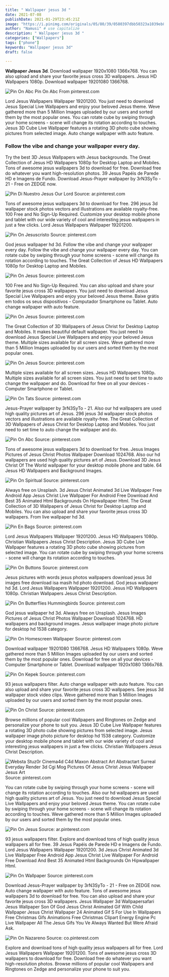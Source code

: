 ```yaml
---
title: " Wallpaper jesus 3d "
date: 2021-07-08
publishDate: 2021-01-29T23:45:21Z
image: "https://i.pinimg.com/originals/05/80/39/0580397dbb50323a1039eb88243d7a47.jpg"
author: "Namusi" # use capitalize
description: " Wallpaper jesus 3d "
categories: ["Wallpapers"]
tags: ["phone"]
keywords: "Wallpaper jesus 3d"
draft: false

---
```



**Wallpaper Jesus 3d**. Download wallpaper 1920x1080 1366x768. You can also upload and share your favorite jesus cross 3D wallpapers. Jesus HD Wallpapers 1080p. Download wallpaper 19201080 1366768.

![Pin On Abc](https://i.pinimg.com/originals/1f/a7/d1/1fa7d1f2481e0c0b8442651814a6b714.png "Pin On Abc")
Pin On Abc From pinterest.com


Lord Jesus Wallpapers Wallpaper 19201200. You just need to download Jesus Special Live Wallpapers and enjoy your beloved Jesus theme. Weve gathered more than 5 Million Images uploaded by our users and sorted them by the most popular ones. You can rotate cube by swiping through your home screens - scene will change its rotation according to touches. Jesus 3D Cube Live Wallpaper features a rotating 3D photo cube showing pictures from selected image. Auto change wallpaper with auto feature.

### Follow the vibe and change your wallpaper every day.

Try the best 3D Jesus Wallpapers with Jesus backgrounds. The Great Collection of Jesus HD Wallpapers 1080p for Desktop Laptop and Mobiles. Tons of awesome jesus wallpapers 3d to download for free. Download free do whatever you want high-resolution photos. 39 Jesus Papéis de Parede HD e Imagens de Fundo. Download Jesus-Prayer wallpaper by 3rN3SyTo - 21 - Free on ZEDGE now.


![Pin Di Nuestro Jesus Our Lord](https://i.pinimg.com/originals/6e/a3/33/6ea3338d312d9ef37c799554f3ed025e.jpg "Pin Di Nuestro Jesus Our Lord")
Source: ar.pinterest.com

Tons of awesome jesus wallpapers 3d to download for free. 296 jesus 3d wallpaper stock photos vectors and illustrations are available royalty-free. 100 Free and No Sign-Up Required. Customize your desktop mobile phone and tablet with our wide variety of cool and interesting jesus wallpapers in just a few clicks. Lord Jesus Wallpapers Wallpaper 19201200.

![Pin On Jesuscristo](https://i.pinimg.com/736x/fc/4e/17/fc4e174b0ce7620f6b01ea8f898cf57f.jpg "Pin On Jesuscristo")
Source: pinterest.com

God jesus wallpaper hd 3d. Follow the vibe and change your wallpaper every day. Follow the vibe and change your wallpaper every day. You can rotate cube by swiping through your home screens - scene will change its rotation according to touches. The Great Collection of Jesus HD Wallpapers 1080p for Desktop Laptop and Mobiles.

![Pin On Jesus](https://i.pinimg.com/originals/8f/70/47/8f704791424ad53166398f42e2eb7026.jpg "Pin On Jesus")
Source: pinterest.com

100 Free and No Sign-Up Required. You can also upload and share your favorite jesus cross 3D wallpapers. You just need to download Jesus Special Live Wallpapers and enjoy your beloved Jesus theme. Baixe grátis em todos os seus dispositivos - Computador Smartphone ou Tablet. Auto change wallpaper with auto feature.

![Pin On Jesus](https://i.pinimg.com/originals/d3/ac/60/d3ac60b4c600d4d5b1807802829d9e35.jpg "Pin On Jesus")
Source: pinterest.com

The Great Collection of 3D Wallpapers of Jesus Christ for Desktop Laptop and Mobiles. It makes beautiful default wallpaper. You just need to download Jesus Special Live Wallpapers and enjoy your beloved Jesus theme. Multiple sizes available for all screen sizes. Weve gathered more than 5 Million Images uploaded by our users and sorted them by the most popular ones.

![Pin On Jesus](https://i.pinimg.com/474x/9e/49/74/9e49745cb531ae7d8d711b38be75b10b.jpg "Pin On Jesus")
Source: pinterest.com

Multiple sizes available for all screen sizes. Jesus HD Wallpapers 1080p. Multiple sizes available for all screen sizes. You just need to set time to auto change the wallpaper and do. Download for free on all your devices - Computer Smartphone or Tablet.

![Pin On Tats](https://i.pinimg.com/originals/de/58/ba/de58ba7230180ca32ae8326fc92a82c2.jpg "Pin On Tats")
Source: pinterest.com

Jesus-Prayer wallpaper by 3rN3SyTo - 21. Also our hd wallpapers are used high quality pictures art of Jesus. 296 jesus 3d wallpaper stock photos vectors and illustrations are available royalty-free. The Great Collection of 3D Wallpapers of Jesus Christ for Desktop Laptop and Mobiles. You just need to set time to auto change the wallpaper and do.

![Pin On Abc](https://i.pinimg.com/originals/1f/a7/d1/1fa7d1f2481e0c0b8442651814a6b714.png "Pin On Abc")
Source: pinterest.com

Tons of awesome jesus wallpapers 3d to download for free. Jesus Images Pictures of Jesus Christ Photos Wallpaper Download 1024768. Also our hd wallpapers are used high quality pictures art of Jesus. Download 3D Jesus Christ Of The World wallpaper for your desktop mobile phone and table. 64 Jesus HD Wallpapers and Background Images.

![Pin On Spiritual](https://i.pinimg.com/originals/fa/c0/87/fac0871cf35bc17ce7603db6d3eaafb5.jpg "Pin On Spiritual")
Source: pinterest.com

Always free on Unsplash. 3d Jesus Christ Animated 3d Live Wallpaper Free Android App Jesus Christ Live Wallpaper For Android Free Download And Best 35 Animated Html Backgrounds On Hipwallpaper Html. The Great Collection of 3D Wallpapers of Jesus Christ for Desktop Laptop and Mobiles. You can also upload and share your favorite jesus cross 3D wallpapers. From live wallpaper hd 3d.

![Pin En Bags](https://i.pinimg.com/originals/a0/65/94/a0659470e8bf0e9d35c3520c5da8f37e.jpg "Pin En Bags")
Source: pinterest.com

Lord Jesus Wallpapers Wallpaper 19201200. Jesus HD Wallpapers 1080p. Christian Wallpapers Jesus Christ Description. Jesus 3D Cube Live Wallpaper features a rotating 3D photo cube showing pictures from selected image. You can rotate cube by swiping through your home screens - scene will change its rotation according to touches.

![Pin On Buttons](https://i.pinimg.com/originals/41/7c/ac/417cac1a886570cfe9f2520af2c7c6d7.jpg "Pin On Buttons")
Source: pinterest.com

Jesus pictures with words jesus photos wallpapers download jesus 3d images free download isa masih hd photo download. God jesus wallpaper hd 3d. Lord Jesus Wallpapers Wallpaper 19201200. Jesus HD Wallpapers 1080p. Christian Wallpapers Jesus Christ Description.

![Pin On Butterflies Hummingbirds](https://i.pinimg.com/originals/98/f1/73/98f1732143ac2b77663f07d826ad271b.jpg "Pin On Butterflies Hummingbirds")
Source: pinterest.com

God jesus wallpaper hd 3d. Always free on Unsplash. Jesus Images Pictures of Jesus Christ Photos Wallpaper Download 1024768. HD wallpapers and background images. Jesus wallpaper image photo picture for desktop hd 1538 category.

![Pin On Homescreen Wallpaper](https://i.pinimg.com/originals/a7/de/c9/a7dec9398c6d6e15c7bc95d0c5444dbc.png "Pin On Homescreen Wallpaper")
Source: pinterest.com

Download wallpaper 19201080 1366768. Jesus HD Wallpapers 1080p. Weve gathered more than 5 Million Images uploaded by our users and sorted them by the most popular ones. Download for free on all your devices - Computer Smartphone or Tablet. Download wallpaper 1920x1080 1366x768.

![Pin On Kepek](https://i.pinimg.com/474x/0b/76/11/0b7611ac4d0075566631d6dc937768fc.jpg "Pin On Kepek")
Source: pinterest.com

93 jesus wallpapers filter. Auto change wallpaper with auto feature. You can also upload and share your favorite jesus cross 3D wallpapers. See jesus 3d wallpaper stock video clips. Weve gathered more than 5 Million Images uploaded by our users and sorted them by the most popular ones.

![Pin On Christ](https://i.pinimg.com/474x/e9/6b/a5/e96ba586fb70970c6c0521e11d2c6a51.jpg "Pin On Christ")
Source: pinterest.com

Browse millions of popular cool Wallpapers and Ringtones on Zedge and personalize your phone to suit you. Jesus 3D Cube Live Wallpaper features a rotating 3D photo cube showing pictures from selected image. Jesus wallpaper image photo picture for desktop hd 1538 category. Customize your desktop mobile phone and tablet with our wide variety of cool and interesting jesus wallpapers in just a few clicks. Christian Wallpapers Jesus Christ Description.

![Websta Stuz0r Cinema4d C4d Maxon Abstract Art Abstractart Surreal Everyday Render 3d Cgi Mog Pictures Of Jesus Christ Jesus Wallpaper Jesus Art](https://i.pinimg.com/originals/05/f4/77/05f47757b704451eb5e0241993637486.jpg "Websta Stuz0r Cinema4d C4d Maxon Abstract Art Abstractart Surreal Everyday Render 3d Cgi Mog Pictures Of Jesus Christ Jesus Wallpaper Jesus Art")
Source: pinterest.com

You can rotate cube by swiping through your home screens - scene will change its rotation according to touches. Also our hd wallpapers are used high quality pictures art of Jesus. You just need to download Jesus Special Live Wallpapers and enjoy your beloved Jesus theme. You can rotate cube by swiping through your home screens - scene will change its rotation according to touches. Weve gathered more than 5 Million Images uploaded by our users and sorted them by the most popular ones.

![Pin On Jesus](https://i.pinimg.com/564x/4e/a8/c5/4ea8c5deee1b4acd32d5bf26e14c06e3.jpg "Pin On Jesus")
Source: ar.pinterest.com

93 jesus wallpapers filter. Explore and download tons of high quality jesus wallpapers all for free. 39 Jesus Papéis de Parede HD e Imagens de Fundo. Lord Jesus Wallpapers Wallpaper 19201200. 3d Jesus Christ Animated 3d Live Wallpaper Free Android App Jesus Christ Live Wallpaper For Android Free Download And Best 35 Animated Html Backgrounds On Hipwallpaper Html.

![Pin On Wallpaper](https://i.pinimg.com/originals/f8/fb/2e/f8fb2e424ec82eb145cd86ba06facc4c.jpg "Pin On Wallpaper")
Source: pinterest.com

Download Jesus-Prayer wallpaper by 3rN3SyTo - 21 - Free on ZEDGE now. Auto change wallpaper with auto feature. Tons of awesome jesus wallpapers 3d to download for free. You can also upload and share your favorite jesus cross 3D wallpapers. Jesus Wallpaper 3d Wallpapersafari Jesus Wallpaper Son Of God Jesus Christ Animated Gif With Child Wallpaper Jesus Christ Wallpaper 24 Animated Gif S For Use In Wallpapers Free Christmas Gifs Animations Free Christmas Clipart Energy Engine Pc Live Wallpaper All The Jesus Gifs You Ve Always Wanted But Were Afraid Ask.

![Pin On Nazareno](https://i.pinimg.com/originals/05/80/39/0580397dbb50323a1039eb88243d7a47.jpg "Pin On Nazareno")
Source: co.pinterest.com

Explore and download tons of high quality jesus wallpapers all for free. Lord Jesus Wallpapers Wallpaper 19201200. Tons of awesome jesus cross 3D wallpapers to download for free. Download free do whatever you want high-resolution photos. Browse millions of popular cool Wallpapers and Ringtones on Zedge and personalize your phone to suit you.

